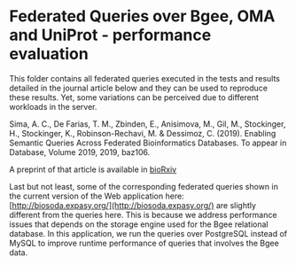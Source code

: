 Federated Queries over Bgee, OMA and UniProt -  performance evaluation
===

This folder contains all federated queries executed in the tests and results detailed in the journal article below and they can be used to reproduce these results. Yet, some variations can be perceived due to different workloads in the server. 

Sima, A. C., De Farias, T. M., Zbinden, E., Anisimova, M., Gil, M., Stockinger, H., Stockinger, K., Robinson-Rechavi, M. & Dessimoz, C. (2019). Enabling Semantic Queries Across Federated Bioinformatics Databases. To appear in Database, Volume 2019, 2019, baz106.

A preprint of that article is available in [bioRxiv](https://www.biorxiv.org/content/10.1101/686600v1.abstract)

Last but not least, some of the corresponding federated queries shown in the current version of the Web application here: [http://biosoda.expasy.org/](http://biosoda.expasy.org/) are slightly different from the queries here. 
This is because we address performance issues that depends on the storage engine used for the Bgee relational database. 
In this application, we run the queries over PostgreSQL instead of MySQL to improve runtime performance of queries that involves the Bgee data. 
